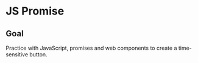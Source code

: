 # JS Promise

<!-- ## [Live Demo]() -->

## Goal

Practice with JavaScript, promises and web components to create a time-sensitive button.
